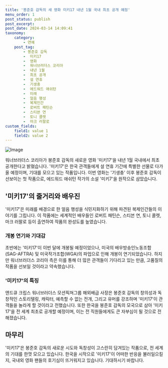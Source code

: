 ```yaml
---
title: '봉준호 감독의 새 영화 미키17 내년 1월 국내 최초 공개 예정'
menu_order: 1
post_status: publish
post_excerpt: 
post_date: 2024-03-14 14:09:41
taxonomy:
    category:
        - 연예
    post_tag:
        - 봉준호 감독
        -  미키17
        -  영화
        -  워너브러더스 코리아
        -  내년 1월
        -  최초 공개
        -  설 연휴
        -  기생충
        -  에드워드 애쉬턴
        -  미래
        -  얼음 행성
        -  복제인간
        -  로버트 패틴슨
        -  스티븐 연
        -  토니 콜렛
        -  마크 러팔로
custom_fields:
    field1: value 1
    field2: value 2
---
```


![Image](https://ssl.pstatic.net/mimgnews/image/312/2024/03/14/0000653424_001_20240314092001358.jpg?type=w540)

워너브러더스 코리아가 봉준호 감독의 새로운 영화 '미키17'을 내년 1월 국내에서 최초 공개한다고 밝혔습니다. '미키17'은 한국 관객들에게 설 연휴 기간에 특별한 선물로 다가올 예정이며, 기대를 모으고 있는 작품입니다. 이번 영화는 '기생충' 이후 봉준호 감독이 선보이는 첫 작품으로, 에드워드 애쉬턴 작가의 소설 '미키7'을 원작으로 삼았습니다.
## '미키17'의 줄거리와 배우진
'미키17'은 미래를 배경으로 한 얼음 행성을 식민지화하기 위해 파견된 복제인간들의 이야기를 그립니다. 이 작품에는 세계적인 배우들인 로버트 패틴슨, 스티븐 연, 토니 콜렛, 마크 러팔로 등이 출연하여 작품의 완성도를 높였습니다.
### 개봉 연기와 기대감
초반에는 '미키17'이 이번 달에 개봉될 예정이었으나, 미국의 배우방송인노동조합(SAG-AFTRA) 및 미국작가조합(WGA)의 파업으로 인해 개봉이 연기되었습니다. 하지만 워너브러더스 코리아 측은 이를 통해 더 많은 관객들이 기다리고 있는 만큼, 고품질의 작품을 선보일 것이라고 약속했습니다.
### '미키17'의 특징
앤드큐 크립스 워너브러더스 모션픽쳐그룹 해외배급 사장은 봉준호 감독의 창의성과 독창적인 스토리텔링, 캐릭터, 예측할 수 없는 전개, 그리고 유머를 강조하며 '미키17'이 관객들을 놀라게 할 것이라고 전했습니다. 또한 한국을 봉준호 감독의 모국으로 삼아 '미키17'을 전 세계 최초로 공개할 예정이며, 이는 전 직원들에게도 큰 자부심이 될 것으로 전해졌습니다.
## 마무리
'미키17'은 봉준호 감독의 새로운 시도와 독창성이 고스란히 담겨있는 작품으로, 전 세계의 기대를 한껏 모으고 있습니다. 한국을 시작으로 '미키17'이 어떠한 반응을 불러일으킬지, 국내외 영화 팬들의 호기심이 뜨거워지고 있습니다. 기대하시기 바랍니다.
